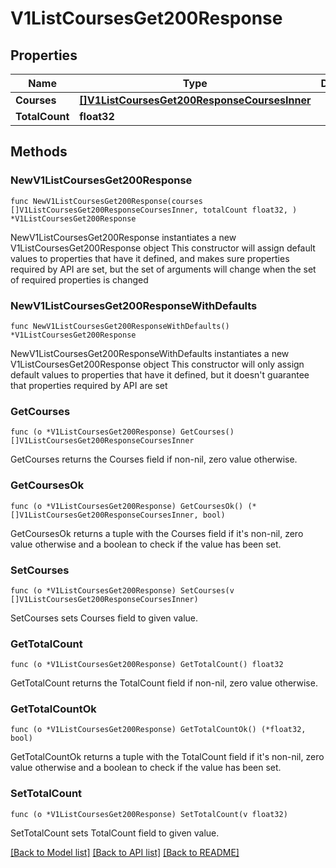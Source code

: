 # V1ListCoursesGet200Response

## Properties

Name | Type | Description | Notes
------------ | ------------- | ------------- | -------------
**Courses** | [**[]V1ListCoursesGet200ResponseCoursesInner**](V1ListCoursesGet200ResponseCoursesInner.md) |  | 
**TotalCount** | **float32** |  | 

## Methods

### NewV1ListCoursesGet200Response

`func NewV1ListCoursesGet200Response(courses []V1ListCoursesGet200ResponseCoursesInner, totalCount float32, ) *V1ListCoursesGet200Response`

NewV1ListCoursesGet200Response instantiates a new V1ListCoursesGet200Response object
This constructor will assign default values to properties that have it defined,
and makes sure properties required by API are set, but the set of arguments
will change when the set of required properties is changed

### NewV1ListCoursesGet200ResponseWithDefaults

`func NewV1ListCoursesGet200ResponseWithDefaults() *V1ListCoursesGet200Response`

NewV1ListCoursesGet200ResponseWithDefaults instantiates a new V1ListCoursesGet200Response object
This constructor will only assign default values to properties that have it defined,
but it doesn't guarantee that properties required by API are set

### GetCourses

`func (o *V1ListCoursesGet200Response) GetCourses() []V1ListCoursesGet200ResponseCoursesInner`

GetCourses returns the Courses field if non-nil, zero value otherwise.

### GetCoursesOk

`func (o *V1ListCoursesGet200Response) GetCoursesOk() (*[]V1ListCoursesGet200ResponseCoursesInner, bool)`

GetCoursesOk returns a tuple with the Courses field if it's non-nil, zero value otherwise
and a boolean to check if the value has been set.

### SetCourses

`func (o *V1ListCoursesGet200Response) SetCourses(v []V1ListCoursesGet200ResponseCoursesInner)`

SetCourses sets Courses field to given value.


### GetTotalCount

`func (o *V1ListCoursesGet200Response) GetTotalCount() float32`

GetTotalCount returns the TotalCount field if non-nil, zero value otherwise.

### GetTotalCountOk

`func (o *V1ListCoursesGet200Response) GetTotalCountOk() (*float32, bool)`

GetTotalCountOk returns a tuple with the TotalCount field if it's non-nil, zero value otherwise
and a boolean to check if the value has been set.

### SetTotalCount

`func (o *V1ListCoursesGet200Response) SetTotalCount(v float32)`

SetTotalCount sets TotalCount field to given value.



[[Back to Model list]](../README.md#documentation-for-models) [[Back to API list]](../README.md#documentation-for-api-endpoints) [[Back to README]](../README.md)


